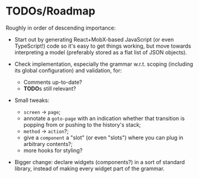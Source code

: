 # TODOs/Roadmap

Roughly in order of descending importance:

* Start out by generating React+MobX-based JavaScript (or even TypeScript!) code so it's easy to get things working, but move towards interpreting a model (preferably stored as a flat list of JSON objects).

* Check implementation, especially the grammar w.r.t. scoping (including its global configuration) and validation, for:

	* Comments up-to-date?
	* **TODO**s still relevant?

* Small tweaks:

    * `screen` &rarr; `page`;
    * annotate a `goto-page` with an indication whether that transition is popping from or pushing to the history's stack;
    * `method` &rarr; `action`?;
    * give a `component` a "slot" (or even "slots") where you can plug in arbitrary contents?;
    * more hooks for styling?

* Bigger change: declare widgets (components?) in a sort of standard library, instead of making every widget part of the grammar.
 
